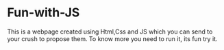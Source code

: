 # Fun-with-JS
This is a webpage created using Html,Css and JS which you can send to your crush to propose them. 
To know more you need to run it, its fun try it.
